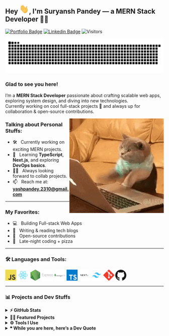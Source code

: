 ## Hey <img alt="Hi" src="./assets/Hi.gif" width="30px" height="30px" />, I'm Suryansh Pandey — a MERN Stack Developer 👨‍💻

[![Portfolio Badge](https://img.shields.io/badge/-Portfolio-000000?style=flat&logo=vercel&logoColor=white)](https://portfolio-blue-phi-72.vercel.app/)
[![Linkedin Badge](https://img.shields.io/badge/-SuryanshPandey-0e76a8?style=flat&logo=Linkedin&logoColor=white)]([https://linkedin.com/in/your-link](https://www.linkedin.com/in/suryanshhpandey/))
![Visitors](https://komarev.com/ghpvc/?username=Suryansh23102002&color=066da5&style=flat)

<img src="https://raw.githubusercontent.com/Suryansh23102002/Suryansh23102002/master/assets/github-snake-dark.svg" />
  
### Glad to see you here!  

I’m a **MERN Stack Developer** passionate about crafting scalable web apps, exploring system design, and diving into new technologies.  
Currently working on cool full-stack projects 🚀 and always up for collaboration & open-source contributions.  

<img align="right" alt="Coding Cat" src="./assets/coding.webp" width="300px"/>

### Talking about Personal Stuffs:

- 🛠 &nbsp; Currently working on exciting MERN projects.
- 🚀 &nbsp; Learning **TypeScript**, **Next.js**, and exploring **DevOps basics**.
- 👨‍💻 &nbsp; Always looking forward to collab projects.
- 📫 &nbsp; Reach me at: **yashpandey.2310@gmail.com**

---

### My Favorites:

- 💻 &nbsp; Building Full-stack Web Apps  
- 📰 &nbsp; Writing & reading tech blogs  
- 🎯 &nbsp; Open-source contributions  
- 🍕 &nbsp; Late-night coding + pizza  

---

### 🛠️ Languages and Tools:

<code><img height="35" src="https://raw.githubusercontent.com/github/explore/master/topics/javascript/javascript.png" alt="JavaScript"></code>
<code><img height="35" src="https://raw.githubusercontent.com/github/explore/master/topics/react/react.png" alt="React"></code>
<code><img height="35" src="https://raw.githubusercontent.com/github/explore/master/topics/nodejs/nodejs.png" alt="Node.js"></code>
<code><img height="35" src="https://raw.githubusercontent.com/github/explore/master/topics/express/express.png" alt="Express"></code>
<code><img height="35" src="https://raw.githubusercontent.com/github/explore/master/topics/mongodb/mongodb.png" alt="MongoDB"></code>
<code><img height="35" src="https://raw.githubusercontent.com/github/explore/master/topics/typescript/typescript.png" alt="TypeScript"></code>
<code><img height="35" src="https://raw.githubusercontent.com/github/explore/master/topics/nextjs/nextjs.png" alt="Next.js"></code>
<code><img height="35" src="https://raw.githubusercontent.com/github/explore/master/topics/tailwind/tailwind.png" alt="TailwindCSS"></code>
<code><img height="35" src="https://raw.githubusercontent.com/github/explore/master/topics/git/git.png" alt="Git"></code>
<code><img height="35" src="https://raw.githubusercontent.com/github/explore/master/topics/github/github.png" alt="GitHub"></code>

---

### 📊 Projects and Dev Stuffs  

<details>	
  <summary><b>⚡ GitHub Stats</b></summary>

  <img height="170em" src="https://github-readme-stats.vercel.app/api?username=Suryansh23102002&show_icons=true&theme=radical&hide_border=true" />
  <img height="170em" src="https://github-readme-stats.vercel.app/api/top-langs/?username=Suryansh23102002&layout=compact&theme=radical&hide_border=true" />
</details>

<details>
  <summary><b>🧑‍🚀 Featured Projects</b></summary>

  <br />
  <table>
    <thead align="center">
      <tr>
        <td><b>💻 Project</b></td>
        <td><b>🌟 Stars</b></td>
        <td><b>🍴 Forks</b></td>
        <td><b>🐛 Issues</b></td>
        <td><b>🔔 PRs</b></td>
        <td><b>👨‍💻 Language</b></td>
      </tr>
    </thead>
    <tbody>
      <tr>
        <td><a href="https://github.com/Suryansh23102002/Pingup"><b>🚀 PingUp</b></a></td>
        <td><img alt="Stars" src="https://img.shields.io/github/stars/Suryansh23102002/Pingup?style=flat-square"/></td>
        <td><img alt="Forks" src="https://img.shields.io/github/forks/Suryansh23102002/Pingup?style=flat-square"/></td>
        <td><img alt="Issues" src="https://img.shields.io/github/issues/Suryansh23102002/Pingup?style=flat-square"/></td>
        <td><img alt="PRs" src="https://img.shields.io/github/issues-pr/Suryansh23102002/Pingup?style=flat-square"/></td>
        <td><img alt="Lang" src="https://img.shields.io/github/languages/top/Suryansh23102002/Pingup?style=flat-square"/></td>
      </tr>
	  <tr>
        <td><a href="https://github.com/Suryansh23102002/Gemini-Clone"><b>🚀 Gemini-Clone</b></a></td>
        <td><img alt="Stars" src="https://img.shields.io/github/stars/Suryansh23102002/Gemini-Clone?style=flat-square"/></td>
        <td><img alt="Forks" src="https://img.shields.io/github/forks/Suryansh23102002/Gemini-Clone?style=flat-square"/></td>
        <td><img alt="Issues" src="https://img.shields.io/github/issues/Suryansh23102002/Gemini-Clone?style=flat-square"/></td>
        <td><img alt="PRs" src="https://img.shields.io/github/issues-pr/Suryansh23102002/Gemini-Clone?style=flat-square"/></td>
        <td><img alt="Lang" src="https://img.shields.io/github/languages/top/Suryansh23102002/Gemini-Clone?style=flat-square"/></td>
      </tr>
		 <tr>
        <td><a href="https://github.com/Suryansh23102002/Agency-AI "><b>🚀 Agency-AI </b></a></td>
        <td><img alt="Stars" src="https://img.shields.io/github/stars/Suryansh23102002/Gemini-Clone?style=flat-square"/></td>
        <td><img alt="Forks" src="https://img.shields.io/github/forks/Suryansh23102002/Gemini-Clone?style=flat-square"/></td>
        <td><img alt="Issues" src="https://img.shields.io/github/issues/Suryansh23102002/Gemini-Clone?style=flat-square"/></td>
        <td><img alt="PRs" src="https://img.shields.io/github/issues-pr/Suryansh23102002/Gemini-Clone?style=flat-square"/></td>
        <td><img alt="Lang" src="https://img.shields.io/github/languages/top/Suryansh23102002/Gemini-Clone?style=flat-square"/></td>
      </tr>
	  <tr>
        <td><a href="https://github.com/Suryansh23102002/Portfolio"><b>🚀 Portfolio</b></a></td>
        <td><img alt="Stars" src="https://img.shields.io/github/stars/Suryansh23102002/Portfolio?style=flat-square"/></td>
        <td><img alt="Forks" src="https://img.shields.io/github/forks/Suryansh23102002/Portfolio?style=flat-square"/></td>
        <td><img alt="Issues" src="https://img.shields.io/github/issues/Suryansh23102002/Portfolio?style=flat-square"/></td>
        <td><img alt="PRs" src="https://img.shields.io/github/issues-pr/Suryansh23102002/Portfolio?style=flat-square"/></td>
        <td><img alt="Lang" src="https://img.shields.io/github/languages/top/Suryansh23102002/Portfolio?style=flat-square"/></td>
      </tr>
	  <tr>
        <td><a href="https://github.com/Suryansh23102002/THIRTYSIXSTUDIOS"><b>🚀 THIRTYSIXSTUDIOS</b></a></td>
        <td><img alt="Stars" src="https://img.shields.io/github/stars/Suryansh23102002/THIRTYSIXSTUDIOS?style=flat-square"/></td>
        <td><img alt="Forks" src="https://img.shields.io/github/forks/Suryansh23102002/THIRTYSIXSTUDIOS?style=flat-square"/></td>
        <td><img alt="Issues" src="https://img.shields.io/github/issues/Suryansh23102002/THIRTYSIXSTUDIOS?style=flat-square"/></td>
        <td><img alt="PRs" src="https://img.shields.io/github/issues-pr/Suryansh23102002/THIRTYSIXSTUDIOS?style=flat-square"/></td>
        <td><img alt="Lang" src="https://img.shields.io/github/languages/top/Suryansh23102002/THIRTYSIXSTUDIOS?style=flat-square"/></td>
      </tr>
	   <tr>
        <td><a href="https://github.com/Suryansh23102002/skiper-next "><b>🚀 skiper-next </b></a></td>
        <td><img alt="Stars" src="https://img.shields.io/github/stars/Suryansh23102002/skiper-next ?style=flat-square"/></td>
        <td><img alt="Forks" src="https://img.shields.io/github/forks/Suryansh23102002/skiper-next ?style=flat-square"/></td>
        <td><img alt="Issues" src="https://img.shields.io/github/issues/Suryansh23102002/skiper-next ?style=flat-square"/></td>
        <td><img alt="PRs" src="https://img.shields.io/github/issues-pr/Suryansh23102002/skiper-next ?style=flat-square"/></td>
        <td><img alt="Lang" src="https://img.shields.io/github/languages/top/Suryansh23102002/skiper-next ?style=flat-square"/></td>
      </tr>
    </tbody>
  </table>
  <br />
</details>

<details>
  <summary><b>⚙️ Tools I Use</b></summary>
  	<ul>
  	  <li><b>OS:</b> Windows / Linux</li>
  	  <li><b>Browser: </b> Brave / Chrome</li>
	  <li><b>Editor:</b> VS Code</li>
	  <li><b>For API Testing:</b> Postman</li>
	  <li><b>For Designs:</b> Figma</li>
	</ul>
</details> 



<details>
<summary><b>❝ While you are here, here’s a Dev Quote</b></summary>

 ![](https://quotes-github-readme.vercel.app/api?type=horizontal&theme=radical)
</details>
